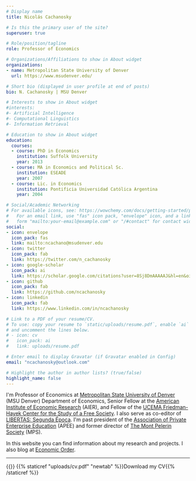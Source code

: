```yaml
---
# Display name
title: Nicolás Cachanosky

# Is this the primary user of the site?
superuser: true

# Role/position/tagline
role: Professor of Economics

# Organizations/Affiliations to show in About widget
organizations:
- name: Metropolitan State University of Denver
  url: https://www.msudenver.edu/

# Short bio (displayed in user profile at end of posts)
bio: N. Cachanosky | MSU Denver

# Interests to show in About widget
#interests:
#- Artificial Intelligence
#- Computational Linguistics
#- Information Retrieval

# Education to show in About widget
education:
  courses:
  - course: PhD in Economics
    institution: Suffolk University
    year: 2013
  - course: MA in Economics and Political Sc.
    institution: ESEADE
    year: 2007
  - course: Lic. in Economics
    institution: Pontificia Universidad Católica Argentina
    year: 2004

# Social/Academic Networking
# For available icons, see: https://wowchemy.com/docs/getting-started/page-builder/#icons
#   For an email link, use "fas" icon pack, "envelope" icon, and a link in the
#   form "mailto:your-email@example.com" or "/#contact" for contact widget.
social:
- icon: envelope
  icon_pack: fas
  link: mailto:ncachano@msudenver.edu
- icon: twitter
  icon_pack: fab
  link: https://twitter.com/n_cachanosky
- icon: google-scholar  
  icon_pack: ai
  link: https://scholar.google.com/citations?user=8Sj8DmAAAAAJ&hl=en&oi=ao
- icon: github
  icon_pack: fab
  link: https://github.com/ncachanosky
- icon: linkedin
  icon_pack: fab
  link: https://www.linkedin.com/in/ncachanosky

# Link to a PDF of your resume/CV.
# To use: copy your resume to `static/uploads/resume.pdf`, enable `ai` icons in `params.toml`, 
# and uncomment the lines below.
# - icon: cv
#   icon_pack: ai
#   link: uploads/resume.pdf

# Enter email to display Gravatar (if Gravatar enabled in Config)
email: "ncachanosky@outlook.com"

# Highlight the author in author lists? (true/false)
highlight_name: false
---
```


I'm Professor of Economics at [Metropolitan State University of Denver](http://www.msudenver.edu/) (MSU Denver) Department of Economics, Senior Fellow at the [American Institute of Economic Research](http://www.aier.org/) (AIER), and Fellow of the [UCEMA Friedman-Hayek Center for the Study of a Free Society](https://ucema.edu.ar/friedman-hayek-center). I also serve as co-editor of [LIBERTAS: Segunda Época](http://www.journallibertas.com/). I'm past president of the [Association of Private Enterprise Education](https://www.apee.org/) (APEE) and former director of [The Mont Pelerin Society](https://www.montpelerin.org/) (MPS).

In this website you can find information about my research and projects. I also blog at [Economic Order](https://economicorder.substack.com/).

---

{{<icon name="file-download" pack="fas">}} {{% staticref "uploads/cv.pdf" "newtab" %}}Download my CV{{% /staticref %}}